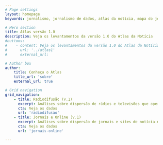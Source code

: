 ```yaml
---
# Page settings
layout: homepage
keywords: jornalismo, jornalismo de dados, atlas da notícia, mapa do jornalismo, transparência

# Hero section
title: Atlas versão 1.0
description: Veja os levantamentos da versão 1.0 do Atlas da Notícia
#buttons:
#    - content: Veja os levantamentos da versão 1.0 do Atlas da Notícia
#      url: '../atlas1'
#      external_url:

# Author box
author:
    title: Conheça o Atlas
    title_url: 'sobre'
    external_url: true

# Grid navigation
grid_navigation:
    - title: Radiodifusão (v.1)
      excerpt: Análises sobre dispersão de rádios e televisões que operam no espectro de radiodifusão brasileiro
      cta: Veja os dados
      url: 'radiodifusao'
    - title: Jornais e Online (v.1)
      excerpt: Análises sobre dispersão de jornais e sites de notícia no território brasileiro
      cta: Veja os dados
      url: 'jornais-online'

---
```

